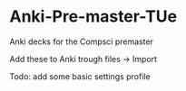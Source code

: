 # Anki-Pre-master-TUe
Anki decks for the Compsci premaster

Add these to Anki trough files -> Import

Todo: add some basic settings profile
